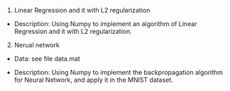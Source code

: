 1. Linear Regression and it with L2 regularization
- Description: Using Numpy to implement an algorithm of Linear Regression and it with L2 regularization. 


2. Nerual network
- Data: see file data.mat

- Description: Using Numpy to implement the backpropagation algorithm for Neural Network, and apply it in the MNIST dataset.

